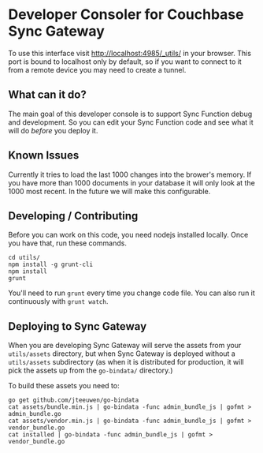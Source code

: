 # Developer Consoler for Couchbase Sync Gateway

To use this interface visit [http://localhost:4985/_utils/](http://localhost:4985/_utils/) in your browser. This port is bound to localhost only by default, so if you want to connect to it from a remote device you may need to create a tunnel.

## What can it do?

The main goal of this developer console is to support Sync Function debug and development. So you can edit your Sync Function code and see what it will do *before* you deploy it.

## Known Issues

Currently it tries to load the last 1000 changes into the brower's memory. If you have more than 1000 documents in your database it will only look at the 1000 most recent. In the future we will make this configurable.

## Developing / Contributing

Before you can work on this code, you need nodejs installed locally. Once you have that, run these commands.

	cd utils/
	npm install -g grunt-cli
	npm install
	grunt

You'll need to run `grunt` every time you change code file. You can also run it continuously with `grunt watch`.

## Deploying to Sync Gateway

When you are developing Sync Gateway will serve the assets from your `utils/assets` directory, but when Sync Gateway is deployed without a `utils/assets` subdirectory (as when it is distributed for production, it will pick the assets up from the `go-bindata/` directory.)

To build these assets you need to:

    go get github.com/jteeuwen/go-bindata
    cat assets/bundle.min.js | go-bindata -func admin_bundle_js | gofmt > admin_bundle.go
    cat assets/vendor.min.js | go-bindata -func admin_bundle_js | gofmt > vendor_bundle.go
    cat installed | go-bindata -func admin_bundle_js | gofmt > vendor_bundle.go

